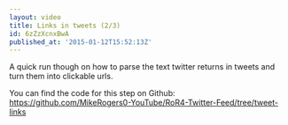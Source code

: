 ```yaml
---
layout: video
title: Links in tweets (2/3)
id: 6zZzXcnxBwA
published_at: '2015-01-12T15:52:13Z'
---
```

A quick run though on how to parse the text twitter returns in tweets and turn them into clickable urls.

You can find the code for this step on Github: https://github.com/MikeRogers0-YouTube/RoR4-Twitter-Feed/tree/tweet-links